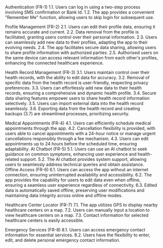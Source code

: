 Authentication (FR-1)
   1.1. Users can log in using a two-step process involving SMS confirmation or Bank Id.
   1.2. The app provides a convenient "Remember Me" function, allowing users to skip login for subsequent use.
 
Profile Management (FR-2)
   2.1. Users can edit their profile data, ensuring it remains accurate and current.
   2.2. Data removal from the profile is facilitated, granting users control over their personal information.
   2.3. Users can seamlessly add new data to their profiles, adapting the app to their evolving needs.
   2.4. The app facilitates secure data sharing, allowing users to share profile information with authorized parties.
   2.5. Authorised users on the same device can access relevant information from each other's profiles, enhancing the connected healthcare experience.
 
Health Record Management (FR-3)
   3.1. Users maintain control over their health records, with the ability to edit data for accuracy.
   3.2. Removal of specific data from the health record is user-friendly, respecting privacy preferences.
   3.3. Users can effortlessly add new data to their health records, ensuring a comprehensive and dynamic health profile.
   3.4. Secure data sharing features empower users to share health record information selectively.
   3.5. Users can import external data into the health record seamlessly.
   3.6. Exporting data from the health record and creating backups (3.7) are streamlined processes, prioritizing security.
 
Medical Appointments (FR-4)
   4.1. Users can efficiently schedule medical appointments through the app.
   4.2. Cancellation flexibility is provided, with users able to cancel appointments with a 24-hour notice or manage urgent cancellations responsibly through a fee mechanism.
   4.3. Users can edit appointments up to 24 hours before the scheduled time, ensuring adaptability.
AI Chatbot (FR-5)
   5.1. Users can use an AI chatbot to seek guidance on common symptoms, enhancing user experience and health-related support.
   5.2. The AI chatbot provides system support, allowing users to seamlessly address technical queries and obtain assistance.
Offline Access (FR-6)
   6.1. Users can access the app without an internet connection, ensuring uninterrupted availability and accessibility.
   6.2. The app provides the capability for users to edit data even when offline, ensuring a seamless user experience regardless of connectivity.
   6.3. Edited data is automatically saved offline, preserving user modifications and maintaining data integrity across online and offline modes.
 
Healthcare Center Locator (FR-7)
   7.1. The app utilizes GPS to display nearby healthcare centers on a map.
   7.2. Users can manually input a location to view healthcare centers on a map.
   7.3. Contact information for selected healthcare centers is easily accessible.
 
Emergency Services (FR-8)
   8.1. Users can access emergency contact information for essential services.
   8.2. Users have the flexibility to enter, edit, and delete personal emergency contact information.
